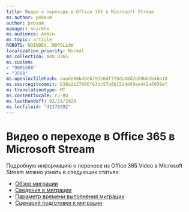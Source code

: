 ```yaml
---
title: Видео о переходе в Office 365 в Microsoft Stream
ms.author: pebaum
author: pebaum
manager: mnirkhe
ms.audience: Admin
ms.topic: article
ROBOTS: NOINDEX, NOFOLLOW
localization_priority: Normal
ms.collection: Adm_O365
ms.custom:
- "9001508"
- "3568"
ms.openlocfilehash: aaade66b49eb79326df778da08d2b59bb1b46b18
ms.sourcegitcommit: b38a2b27006f63dc57b8b15d4d49ee442a6959ef
ms.translationtype: MT
ms.contentlocale: ru-RU
ms.lasthandoff: 02/21/2020
ms.locfileid: "42179392"
---
```

# <a name="office-365-video-transition-to-microsoft-stream"></a>Видео о переходе в Office 365 в Microsoft Stream

Подробную информацию о переносе из Office 365 Video в Microsoft Stream можно узнать в следующих статьях:

- [Обзор миграции](https://docs.microsoft.com/en-us/stream/migrate-from-office-365)
- [Сведения о миграции](https://docs.microsoft.com/en-us/stream/migration-experience)
- [Параметр времени выполнения миграции](https://docs.microsoft.com/en-us/stream/migration-o365video-timing-setting)
- [Сценарий подготовки к миграции](https://docs.microsoft.com/en-us/stream/migration-o365video-prep)
